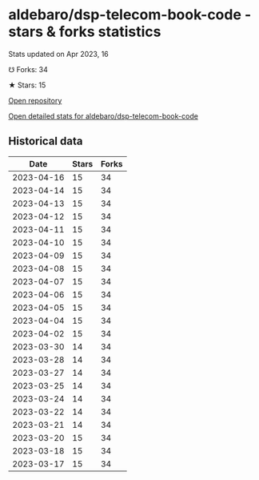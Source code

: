 # aldebaro/dsp-telecom-book-code - stars & forks statistics

Stats updated on Apr 2023, 16

☋ Forks: 34

★ Stars: 15

[Open repository](https://github.com/aldebaro/dsp-telecom-book-code)

[Open detailed stats for aldebaro/dsp-telecom-book-code](https://reviewgithub.com/rep/aldebaro/dsp-telecom-book-code)

## Historical data
| Date | Stars | Forks |
|------|-------|-------|
| 2023-04-16 | 15 | 34 | 
| 2023-04-14 | 15 | 34 | 
| 2023-04-13 | 15 | 34 | 
| 2023-04-12 | 15 | 34 | 
| 2023-04-11 | 15 | 34 | 
| 2023-04-10 | 15 | 34 | 
| 2023-04-09 | 15 | 34 | 
| 2023-04-08 | 15 | 34 | 
| 2023-04-07 | 15 | 34 | 
| 2023-04-06 | 15 | 34 | 
| 2023-04-05 | 15 | 34 | 
| 2023-04-04 | 15 | 34 | 
| 2023-04-02 | 15 | 34 | 
| 2023-03-30 | 14 | 34 | 
| 2023-03-28 | 14 | 34 | 
| 2023-03-27 | 14 | 34 | 
| 2023-03-25 | 14 | 34 | 
| 2023-03-24 | 14 | 34 | 
| 2023-03-22 | 14 | 34 | 
| 2023-03-21 | 14 | 34 | 
| 2023-03-20 | 15 | 34 | 
| 2023-03-18 | 15 | 34 | 
| 2023-03-17 | 15 | 34 | 

